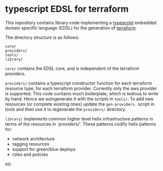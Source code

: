 typescript EDSL for terraform
=============================

This repository contains library code implementing a [typescript][]
embedded domain specific language (EDSL) for the generation of
[terraform][].

The directory structure is as follows:

```
core/
providers/
tools/
library/
```

`core/` contains the EDSL core, and is independent of the terraform
providers.

`providers/` contains a typescript constructor function for each
terraform resource type, for each terraform provider. Currently only
the aws provider is supported. This code contains much boilerplate,
which is tedious to write by hand. Hence we autogenerate it with the
scripts in `tools/`. To add new resources (or complete existing ones)
update the `gen-providers.` script in tools and then use it to regenerate the
`providers/` directory.

`library/` implements common higher level helix infrastructure
patterns in terms of the resources in `providers/'. These patterns
codify helix patterns for:

  * network architecture
  * tagging resources
  * support for green/blue deploys
  * roles and policies

etc

[typescript]:https://www.typescriptlang.org/
[terraform]:https://www.terraform.io/
